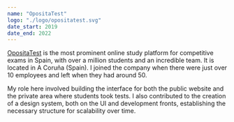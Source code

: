 ```yaml
---
name: "OpositaTest"
logo: "./logo/opositatest.svg"
date_start: 2019
date_end: 2022
---
```

[OpositaTest](http://opositatest.com) is the most prominent online study platform for competitive exams in Spain, with over a million students and an incredible team. It is located in A Coruña (Spain). I joined the company when there were just over 10 employees and left when they had around 50.

My role here involved building the interface for both the public website and the private area where students took tests. I also contributed to the creation of a design system, both on the UI and development fronts, establishing the necessary structure for scalability over time.